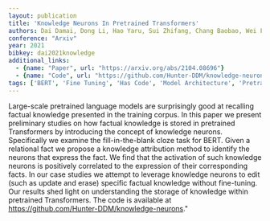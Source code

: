 ```yaml
---
layout: publication
title: 'Knowledge Neurons In Pretrained Transformers'
authors: Dai Damai, Dong Li, Hao Yaru, Sui Zhifang, Chang Baobao, Wei Furu
conference: "Arxiv"
year: 2021
bibkey: dai2021knowledge
additional_links:
  - {name: "Paper", url: "https://arxiv.org/abs/2104.08696"}
  - {name: "Code", url: "https://github.com/Hunter-DDM/knowledge-neurons"}
tags: ['BERT', 'Fine Tuning', 'Has Code', 'Model Architecture', 'Pretraining Methods', 'RAG', 'Training Techniques', 'Transformer']
---
```

Large-scale pretrained language models are surprisingly good at recalling factual knowledge presented in the training corpus. In this paper we present preliminary studies on how factual knowledge is stored in pretrained Transformers by introducing the concept of knowledge neurons. Specifically we examine the fill-in-the-blank cloze task for BERT. Given a relational fact we propose a knowledge attribution method to identify the neurons that express the fact. We find that the activation of such knowledge neurons is positively correlated to the expression of their corresponding facts. In our case studies we attempt to leverage knowledge neurons to edit (such as update and erase) specific factual knowledge without fine-tuning. Our results shed light on understanding the storage of knowledge within pretrained Transformers. The code is available at https://github.com/Hunter-DDM/knowledge-neurons."
